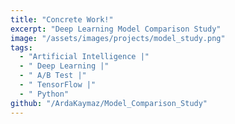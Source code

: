 ```yaml
---
title: "Concrete Work!"
excerpt: "Deep Learning Model Comparison Study"
image: "/assets/images/projects/model_study.png"
tags: 
  - "Artificial Intelligence |"
  - " Deep Learning |"
  - " A/B Test |"
  - " TensorFlow |"
  - " Python"
github: "/ArdaKaymaz/Model_Comparison_Study"
---
```

